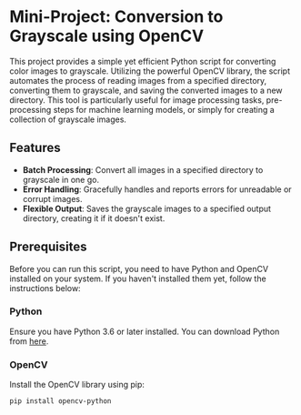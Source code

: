 # Mini-Project: Conversion to Grayscale using OpenCV

This project provides a simple yet efficient Python script for converting color images to grayscale. Utilizing the powerful OpenCV library, the script automates the process of reading images from a specified directory, converting them to grayscale, and saving the converted images to a new directory. This tool is particularly useful for image processing tasks, pre-processing steps for machine learning models, or simply for creating a collection of grayscale images.

## Features

- **Batch Processing**: Convert all images in a specified directory to grayscale in one go.
- **Error Handling**: Gracefully handles and reports errors for unreadable or corrupt images.
- **Flexible Output**: Saves the grayscale images to a specified output directory, creating it if it doesn't exist.

## Prerequisites

Before you can run this script, you need to have Python and OpenCV installed on your system. If you haven't installed them yet, follow the instructions below:

### Python

Ensure you have Python 3.6 or later installed. You can download Python from [here](https://www.python.org/downloads/).

### OpenCV

Install the OpenCV library using pip:

```bash
pip install opencv-python
